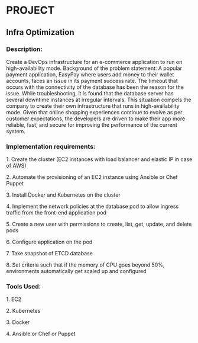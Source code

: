 <h1>PROJECT</h1>

<h2>Infra Optimization</h2>
<h3> Description: </h3>

Create a DevOps infrastructure for an e-commerce application to run on high-availability mode.
Background of the problem statement:
A popular payment application, EasyPay where users add money to their wallet accounts, faces an issue in its payment success rate. The timeout that occurs with
the connectivity of the database has been the reason for the issue.
While troubleshooting, it is found that the database server has several downtime instances at irregular intervals. This situation compels the company to create their own infrastructure that runs in high-availability mode.
Given that online shopping experiences continue to evolve as per customer expectations, the developers are driven to make their app more reliable, fast, and secure for improving the performance of the current system.

<h3> Implementation requirements: </h3>
<p>    1. Create the cluster (EC2 instances with load balancer and elastic IP in case of AWS) 
<p>    2. Automate the provisioning of an EC2 instance using Ansible or Chef Puppet 
<p>    3. Install Docker and Kubernetes on the cluster 
<p>    4. Implement the network policies at the database pod to allow ingress traffic from the front-end application pod 
<p>    5. Create a new user with permissions to create, list, get, update, and delete pods 
<p>    6. Configure application on the pod 
<p>    7. Take snapshot of ETCD database 
<p>    8. Set criteria such that if the memory of CPU goes beyond 50%, environments automatically get scaled up and configured 
    
<h3> Tools Used: </h3>
<p>    1. EC2 
<p>    2. Kubernetes 
<p>    3. Docker 
<p>    4. Ansible or Chef or Puppet
